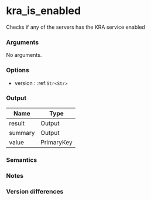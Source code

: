 [//]: # (THE CONTENT BELOW IS GENERATED. DO NOT EDIT.)
# kra_is_enabled
Checks if any of the servers has the KRA service enabled

### Arguments
No arguments.

### Options
* version : :ref:`Str<Str>`

### Output
|Name|Type
|-|-
|result|Output
|summary|Output
|value|PrimaryKey

[//]: # (ADD YOUR NOTES BELOW. THESE WILL BE PICKED EVERY TIME THE DOCS ARE REGENERATED. //end)
### Semantics

### Notes

### Version differences